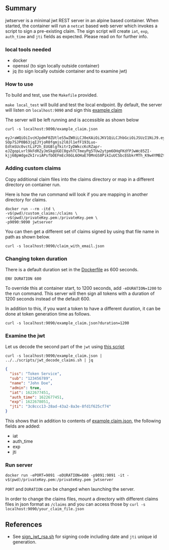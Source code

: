 ## Summary
jwtserver is a minimal jwt REST server in an alpine based container. When started, the container will run a `netcat` based web server which invokes a script to sign a pre-existing claim. The sign script will create `iat`, `exp`, `auth_time` and `jti` fields as expected. Please read on for further info.

### local tools needed
- docker
- openssl (to sign locally outside container)
- jq (to sign locally outside container and to examine jwt)

### How to use
To build and test, use the `Makefile` provided.

`make local_test` will build and test the local endpoint. By default, the server will listen on `localhost:9090` and sign this [example claim](claims/example_claim.json)

The server will be left running and is accessible as shown below

```
curl -s localhost:9090/example_claim.json

eyJraWQiOiIvcHJpdmF0ZUtleS5wZW0iLCJ0eXAiOiJKV1QiLCJhbGciOiJSUzI1NiJ9.eyAgImlzcyI6ICJUb2tlbiBTZXJ2aWNlIiwgICJzdWIiOiAiMTIzNDU2Nzg5IiwgICJuYW1lIjogIkpvaG4gRG9lIiwgICJhZG1pbiI6IHRydWUsICAiaWF0IjogMTYyMjY3NjYxNywgICJhdXRoX3RpbWUiOiAxNjIyNjc2NjE3LCAgImV4cCI6IDE2MjI2NzcyMTcsICAianRpIjogIjExMDcyYjM0LWI2NWUtNDFjYi05NjM0LTU1MmU4YjZjNTVjYiJ9.jKl_pSYruk_3NHPeQti5iqKxZKBsKIJ8VIc8LtBXOf2rGv0fjgJDs50B9BnAxu-SOp7SJP0B63jqIJYjoR0fqmjs2l0Jl1efF193Luo-EdtmSUc0vctLiP2h_EUGBlgfkitrIyDWkccKcRZapr-eJZgopLvrl9kFdRZyJmSkgUGEC0gvhTCTmeyPg5TUw2ytpm6OHqFKdfPJwWc85ZI-kjj6BpWdgeZkIrviAPsfbOEFmEcX6GL6OHaE70MnGS8PikIuUCSbcEGbkrMTh_K9w4YMBZtTIHIx2ERy0RS54fdJn_FbdjMXuLZeEZ_ejYtgF1Ozu9A2BJQoMkw7HbhuHw
```

### Adding custom claims
Copy additional claim files into the claims directory or map in a different directory on container run.

Here is how the run command will look if you are mapping in another directory for claims.

```
docker run --rm -itd \
-v$(pwd)/custom_claims:/claims \
-v$(pwd)/privateKey.pem:/privateKey.pem \
-p9090:9090 jwtserver
```

You can then get a different set of claims signed by using that file name in path as shown below.

```
curl -s localhost:9090/claim_with_email.json
```

### Changing token duration
There is a default duration set in the [Dockerfile](Dockerfile) as 600 seconds.
```
ENV DURATION 600
```
To override this at container start, to 1200 seconds, add `-eDURATION=1200` to the run command. This server will then sign all tokens with a duration of 1200 seconds instead of the default 600.

In addition to this, if you want a token to have a different duration, it can be done at token generation time as follows.

```
curl -s localhost:9090/example_claim.json?duration=1200
```

### Examine the jwt
Let us decode the second part of the `jwt` using [this script](../../scripts/jwt_decode_claims.sh)

```
curl -s localhost:9090/example_claim.json | ../../scripts/jwt_decode_claims.sh | jq
```

```json
{
  "iss": "Token Service",
  "sub": "123456789",
  "name": "John Doe",
  "admin": true,
  "iat": 1622677451,
  "auth_time": 1622677451,
  "exp": 1622678051,
  "jti": "3c8ccc13-28ad-43a2-8a3e-8fd1f625cf74"
}
```
This shows that in addition to contents of [example claim.json](claims/example_claim.json), the following fields are added:

- iat
- auth_time
- exp
- jti

### Run server
```
docker run -ePORT=9091 -eDURATION=600 -p9091:9091 -it -v$(pwd)/privateKey.pem:/privateKey.pem jwtserver
```

`PORT` and `DURATION` can be changed when launching the server.

In order to change the claims files, mount a directory with different claims files in json format as `/claims` and you can access those by `curl -s localhost:9090/your_claim_file.json`

## References
- See [sign_jwt_rsa.sh](sign_jwt_rsa.sh) for signing code including date and `jti` unique id generation.
